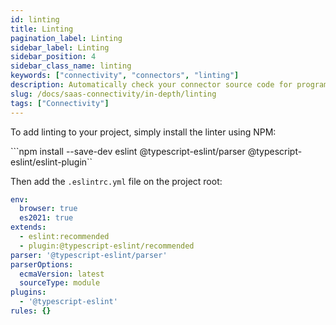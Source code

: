 ```yaml
---
id: linting
title: Linting
pagination_label: Linting
sidebar_label: Linting
sidebar_position: 4
sidebar_class_name: linting
keywords: ["connectivity", "connectors", "linting"]
description: Automatically check your connector source code for programmatic and stylistic errors.
slug: /docs/saas-connectivity/in-depth/linting
tags: ["Connectivity"]
---
```


To add linting to your project, simply install the linter using NPM:


```npm install --save-dev eslint @typescript-eslint/parser @typescript-eslint/eslint-plugin``

Then add the ```.eslintrc.yml``` file on the project root:

```yaml
env:
  browser: true
  es2021: true
extends:
  - eslint:recommended
  - plugin:@typescript-eslint/recommended
parser: '@typescript-eslint/parser'
parserOptions:
  ecmaVersion: latest
  sourceType: module
plugins:
  - '@typescript-eslint'
rules: {}
```